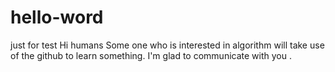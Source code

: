 # hello-word
just for test
Hi humans
Some one who is interested in algorithm will take use of the github to learn something.
I'm glad to communicate with you .

